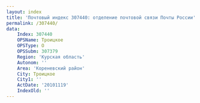 ```yaml
---
layout: index
title: 'Почтовый индекс 307440: отделение почтовой связи Почты России'
permalink: /307440/
data:
    Index: 307440
    OPSName: Троицкое
    OPSType: О
    OPSSubm: 307379
    Region: 'Курская область'
    Autonom: ''
    Area: 'Кореневский район'
    City: Троицкое
    City1: ''
    ActDate: '20101119'
    IndexOld: ''
---
```

